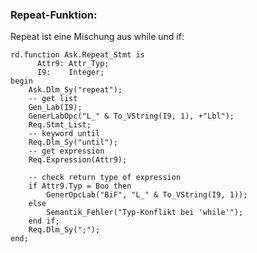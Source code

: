 ### Repeat-Funktion:

Repeat ist eine Mischung aus while und if:

    rd.function Ask.Repeat_Stmt is
          Attr9: Attr_Typ;
          I9:    Integer;
    begin
        Ask.Dlm_Sy("repeat");
        -- get list
        Gen_Lab(I9);
        GenerLabOpc("L_" & To_VString(I9, 1), +"Lbl");
        Req.Stmt_List;
        -- keyword until
        Req.Dlm_Sy("until");
        -- get expression
        Req.Expression(Attr9);
        
        -- check return type of expression
        if Attr9.Typ = Boo then
            GenerOpcLab("BiF", "L_" & To_VString(I9, 1));
        else 
            Semantik_Fehler("Typ-Konflikt bei 'while'");
        end if;
        Req.Dlm_Sy(";");
    end;       